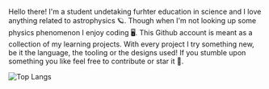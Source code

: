 Hello there! I'm a student undetaking furhter education in science and I love anything related to astrophysics 🪐. Though when I'm not looking up some physics phenomenon I enjoy coding 🖥️. This Github account is meant as a collection of my learning projects. With every project I try something new, be it the language, the tooling or the designs used! If you stumble upon something you like feel free to contribute or star it 🌟.

![Top Langs](https://github-readme-stats.vercel.app/api/top-langs/?username=s0lst1ce&theme=radical&hide=html,php,css&count_private=true&show_icons=true&layout=compact)
